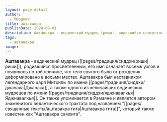 ```yaml
---
layout: page-detail
author:
  - Яшодеви
title: аштавакра
publishDate: 2024-09-01
description: Аштавакра - ведический мудрец (риши), родившийся просветленным, его имя означает восемь узлов и появилось по той причине, что тело святого было от рождения деформировано в восьми местах. Аштавакра был наставником легендарного царя Митхилы по имени Джанака, а также одного из величайших ведических мудрецов по имени Яджнавалкья. Он также упоминается в Рамаяне и является автором знаменитого ведантического трактата под названием Аштавакра гита, который также известен как Аштавакра самхита.
tags:
  - аштавакра
image:
---
```

**Аштавакра** - ведический мудрец ([[pages/традиция/сиддхи/риши|риши]]), родившийся просветленным, его имя означает восемь узлов и появилось по той причине, что тело святого было от рождения деформировано в восьми местах. Аштавакра был наставником легендарного царя Митхилы по имени [[pages/традиция/сиддхи/джанака|Джанака]], а также одного из величайших ведических мудрецов по имени [[pages/традиция/сиддхи/яджнавалкья|Яджнавалкья]]. Он также упоминается в Рамаяне и является автором знаменитого ведантического трактата под названием "[[pages/священные тексты/аштавакра гита|Аштавакра гита]]", который также известен как "Аштавакра самхита".

